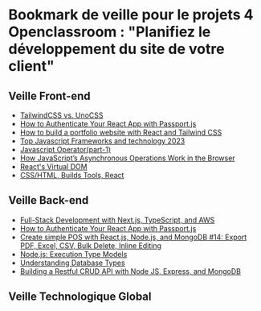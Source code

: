 # Bookmark de veille pour le projets 4 Openclassroom : "Planifiez le développement du site de votre client"



<!--  daily.dev BOOKMARKS:START -->
## Veille Front-end
- [TailwindCSS vs. UnoCSS](https://app.daily.dev/posts/A0VG4LfAl)  
- [How to Authenticate Your React App with Passport.js](https://app.daily.dev/posts/MzWic0AXC)  
- [How to build a portfolio website with React and Tailwind CSS](https://app.daily.dev/posts/vuAfwXIuI)  
- [Top Javascript Frameworks and technology 2023](https://app.daily.dev/posts/KM7PPsfzT)  
- [Javascript Operator(part-1)](https://app.daily.dev/posts/WYYfJEcYy)  
- [How JavaScript’s Asynchronous Operations Work in the Browser](https://app.daily.dev/posts/SCiJVFJLD)  
- [React's Virtual DOM](https://app.daily.dev/posts/oYlaZZCKH)  
- [CSS/HTML, Builds Tools, React](https://app.daily.dev/posts/bkOtrAiQQ)  
## Veille Back-end   
- [Full-Stack Development with Next.js, TypeScript, and AWS](https://app.daily.dev/posts/iKFisxVdR)  
- [How to Authenticate Your React App with Passport.js](https://app.daily.dev/posts/MzWic0AXC)  
- [Create simple POS with React.js, Node.js, and MongoDB #14: Export PDF, Excel, CSV, Bulk Delete, Inline Editing](https://app.daily.dev/posts/-e4fpmRqT)  
- [Node.js: Execution Type Models](https://app.daily.dev/posts/1Ah6YiHJk)  
- [Understanding Database Types](https://app.daily.dev/posts/iYyYurCPC)  
- [Building a Restful CRUD API with Node JS, Express, and MongoDB](https://app.daily.dev/posts/SUyMJLQHw)  
## Veille Technologique Global


<!--  daily.dev BOOKMARKS:END -->
